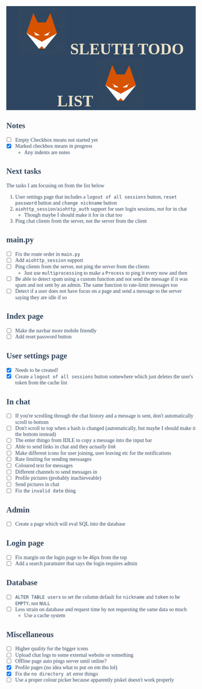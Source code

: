 <style>* {color: #34475e; font-family: "Consolas"}</style>
<div id="header" style="background-color: #2E4661">
    <h1 align="center" style="font-size: 300%; color: #EAE0C7">
        <img src="static/images/sleuth.png">
            SLEUTH TODO LIST
        <img src="static/images/sleuth.png">
    </h1>
</div>

## Notes
- [ ] Empty Checkbox means not started yet
- [x] Marked checkbox means in progress
    - Any indents are notes

## Next tasks
The tasks I am focusing on from the list below
1.  User settings page that includes a `logout of all sessions` button, `reset password` button and `change nickname` button
2. `aiohttp_session`/`aiohttp_auth` support for user login sessions, *not* for in chat
    - Though maybe I should make it for in chat too 🤔
3. Ping chat clients from the server, not the server from the client

## main.py
- [ ] Fix the route order in `main.py`
- [ ] Add `aiohttp_session` support
- [ ] Ping clients from the server, not ping the server from the clients
    - Just use `multiprocessing` to make a `Process` to ping it every now and then
- [ ] Be able to detect spam using a custom function and not send the message if it was spam and not sent by an admin. The same function to rate-limit messages too
- [ ] Detect if a user does not have focus on a page and send a message to the server saying they are idle if so

## Index page
- [ ] Make the navbar more mobile friendly
- [ ] Add reset password button

## User settings page
- [x] Needs to be created!
- [x] Create a `logout of all sessions` button somewhere which just deletes the user's token from the cache list

## In chat
- [ ] If you're scrolling through the chat history and a message is sent, don't automatically scroll to bottom
- [ ] Don't scroll to top when a hash is changed (automatically, but maybe I should make it the bottom instead)
- [ ] The enter thingo from IDLE to copy a message into the input bar
- [ ] Able to send links in chat and they *actually link*
- [ ] Make different icons for user joining, user leaving etc for the notifications
- [ ] Rate limiting for sending messaages
- [ ] Coloured text for messages
- [ ] Different channels to send messages in
- [ ] Profile pictures (probably inachieveable)
- [ ] Send pictures in chat
- [ ] Fix the `invalid date` thing

## Admin
- [ ] Create a page which will eval SQL into the database

## Login page
- [ ] Fix margin on the login page to be 46px from the top
- [ ] Add a search paramater that says the login requires admin

## Database
- [ ] `ALTER TABLE users` to set the column default for `nickname` and `token` to be `EMPTY`, not `NULL`
- [ ] Less strain on database and request time by not requesting the same data so much
    - Use a cache system

## Miscellaneous
- [ ] Higher quality for the bigger icons
- [ ] Upload chat logs to some external website or something
- [ ] Offline page auto pings server until online?
- [x] Profile pages (no idea what to put on em tho lol)
- [x] Fix the `no directory at` error thingo
- [ ] Use a proper colour picker because apparently piskel doesn't work properly
